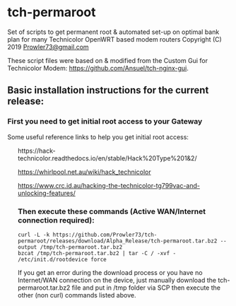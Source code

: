 # tch-permaroot
Set of scripts to get permanent root & automated set-up on optimal bank plan for many Technicolor OpenWRT based modem routers
Copyright (C) 2019  Prowler73@gmail.com

These script files were based on & modified from the Custom Gui for Technicolor Modem:
<https://github.com/Ansuel/tch-nginx-gui>.

<h2><strong>Basic installation instructions for the current release:</strong></h2>

<h3><strong> First you need to get initial root access to your Gateway</strong></h3>
	Some useful reference links to help you get initial root access:
<ul>
  https://hack-technicolor.readthedocs.io/en/stable/Hack%20Type%201&2/
	
  https://whirlpool.net.au/wiki/hack_technicolor
	
  https://www.crc.id.au/hacking-the-technicolor-tg799vac-and-unlocking-features/
  
<h3>Then execute these commands (Active WAN/Internet connection required):</h3>

```
curl -L -k https://github.com/Prowler73/tch-permaroot/releases/download/Alpha_Release/tch-permaroot.tar.bz2 --output /tmp/tch-permaroot.tar.bz2
bzcat /tmp/tch-permaroot.tar.bz2 | tar -C / -xvf -
/etc/init.d/rootdevice force
```
If you get an error during the download process or you have no Internet/WAN connection on the device, just manually download the tch-permaroot.tar.bz2 file and put in /tmp folder via SCP then execute the other (non curl) commands listed above.

